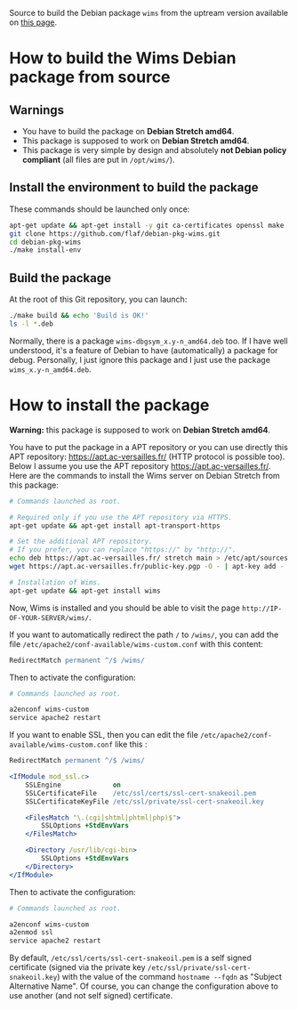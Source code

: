 Source to build the Debian package `wims` from the uptream
version available on
[this page](https://sourcesup.renater.fr/frs/?group_id=379).


# How to build the Wims Debian package from source


## Warnings

* You have to build the package on **Debian Stretch amd64**.
* This package is supposed to work on **Debian Stretch amd64**.
* This package is very simple by design and absolutely **not Debian
  policy compliant** (all files are put in `/opt/wims/`).


## Install the environment to build the package

These commands should be launched only once:

```sh
apt-get update && apt-get install -y git ca-certificates openssl make
git clone https://github.com/flaf/debian-pkg-wims.git
cd debian-pkg-wims
./make install-env
```

## Build the package

At the root of this Git repository, you can launch:

```sh
./make build && echo 'Build is OK!'
ls -l *.deb
```

Normally, there is a package `wims-dbgsym_x.y-n_amd64.deb`
too. If I have well understood, it's a feature of Debian to
have (automatically) a package for debug. Personally, I just
ignore this package and I just use the package
`wims_x.y-n_amd64.deb`.


# How to install the package

**Warning:** this package is supposed to work on **Debian
Stretch amd64**.

You have to put the package in a APT repository or you
can use directly this APT repository: https://apt.ac-versailles.fr/
(HTTP protocol is possible too). Below I assume you use
the APT repository https://apt.ac-versailles.fr/. Here are
the commands to install the Wims server on Debian Stretch
from this package:

```sh
# Commands launched as root.

# Required only if you use the APT repository via HTTPS.
apt-get update && apt-get install apt-transport-https

# Set the additional APT repository.
# If you prefer, you can replace "https://" by "http://".
echo deb https://apt.ac-versailles.fr/ stretch main > /etc/apt/sources.list.d/wims.list
wget https://apt.ac-versailles.fr/public-key.pgp -O - | apt-key add -

# Installation of Wims.
apt-get update && apt-get install wims
```

Now, Wims is installed and you should be able to visit the
page `http://IP-OF-YOUR-SERVER/wims/`.

If you want to automatically redirect the path `/` to
`/wims/`, you can add the file
`/etc/apache2/conf-available/wims-custom.conf` with this
content:

```apache
RedirectMatch permanent ^/$ /wims/
```

Then to activate the configuration:

```sh
# Commands launched as root.

a2enconf wims-custom
service apache2 restart
```

If you want to enable SSL, then you can edit the file
`/etc/apache2/conf-available/wims-custom.conf` like this :

```apache
RedirectMatch permanent ^/$ /wims/

<IfModule mod_ssl.c>
    SSLEngine             on
    SSLCertificateFile    /etc/ssl/certs/ssl-cert-snakeoil.pem
    SSLCertificateKeyFile /etc/ssl/private/ssl-cert-snakeoil.key

    <FilesMatch "\.(cgi|shtml|phtml|php)$">
        SSLOptions +StdEnvVars
    </FilesMatch>

    <Directory /usr/lib/cgi-bin>
        SSLOptions +StdEnvVars
    </Directory>
</IfModule>
```

Then to activate the configuration:

```sh
# Commands launched as root.

a2enconf wims-custom
a2enmod ssl
service apache2 restart
```

By default, `/etc/ssl/certs/ssl-cert-snakeoil.pem` is a self
signed certificate (signed via the private key
`/etc/ssl/private/ssl-cert-snakeoil.key`) with the value of
the command `hostname --fqdn` as "Subject Alternative Name".
Of course, you can change the configuration above to use
another (and not self signed) certificate.


